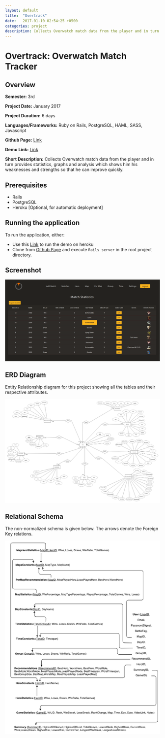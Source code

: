```yaml
---
layout: default
title:  "Overtrack"
date:   2017-01-10 02:54:25 +0500
categories: project
description: Collects Overwatch match data from the player and in turn provides statistics, graphs and analysis which shows him his weaknesses and strengths so that he can improve quickly. If a player wanted to gather information from data from existing solution, he had to add data into an excel sheet and draw results from there, which is an old and hectic process.
---
```

# **Overtrack: Overwatch Match Tracker**
## **Overview**
**Semester:** 3rd

**Project Date:** January 2017

**Project Duration:** 6 days

**Languages/Frameworks:** Ruby on Rails, PostgreSQL, HAML, SASS, Javascript

**Github Page:** [Link](https://github.com/haseebs/OverTrack)

**Demo Link:** [Link](https://overtracker.herokuapp.com/)

**Short Description:** Collects Overwatch match data from the player and in turn provides statistics, graphs and analysis which shows him his weaknesses and strengths so that he can improve quickly.

## **Prerequisites**
* Rails
* PostgreSQL
* Heroku [Optional, for automatic deployment]

## **Running the application**
To run the application, either:
* Use this [Link](https://overtracker.herokuapp.com/) to run the demo on heroku
* Clone from [Github Page](https://github.com/haseebs/OverTrack) and execute `Rails server` in the root project directory.

## **Screenshot**
![Matches Page](/assets/media/overtrack/matches.png)

## **ERD Diagram**
Entity Relationship diagram for this project showing all the tables and their respective attributes.

![ERD Diagram](/assets/media/overtrack/erd.png)

## **Relational Schema**
The non-normalized schema is given below. The arrows denote the Foreign Key relations.

![Schema](/assets/media/overtrack/schema.png)
  